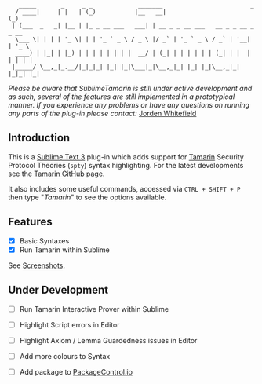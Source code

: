 ```
   _____       _     _ _             _______                         _
  / ____|     | |   | (_)           |__   __|                       (_)
 | (___  _   _| |__ | |_ _ __ ___   ___| | __ _ _ __ ___   __ _ _ __ _ _ __
  \___ \| | | | '_ \| | | '_ ` _ \ / _ \ |/ _` | '_ ` _ \ / _` | '__| | '_ \
  ____) | |_| | |_) | | | | | | | |  __/ | (_| | | | | | | (_| | |  | | | | |
 |_____/ \__,_|_.__/|_|_|_| |_| |_|\___|_|\__,_|_| |_| |_|\__,_|_|  |_|_| |_|
```

*Please be aware that SublimeTamarin is still under active development and as such, several of the features are still implemented in a prototypical manner.*
*If you experience any problems or have any questions on running any parts of the plug-in please contact:* [Jorden Whitefield](mailto:j.whitefield@surrey.ac.uk?subject=SublimeTamarin)

## Introduction

This is a [Sublime Text 3](https://www.sublimetext.com/3) plug-in which adds
support for [Tamarin] Security Protocol Theories (`spty`) syntax highlighting.
For the latest developments see the [Tamarin GitHub] page.

It also includes some useful commands, accessed via `CTRL + SHIFT + P` then
type "*Tamarin*" to see the options available.

## Features

- [X] Basic Syntaxes
- [X] Run Tamarin within Sublime

See [Screenshots](docs/SCREENSHOTS.md).

## Under Development

- [ ] Run Tamarin Interactive Prover within Sublime
- [ ] Highlight Script errors in Editor
- [ ] Highlight Axiom / Lemma Guardedness issues in Editor
- [ ] Add more colours to Syntax
- [ ] Add package to [PackageControl.io]



[Tamarin]:http://www.infsec.ethz.ch/research/software/tamarin.html
[Tamarin GitHub]:https://github.com/tamarin-prover/tamarin-prover
[PackageControl.io]:https://packagecontrol.io/
